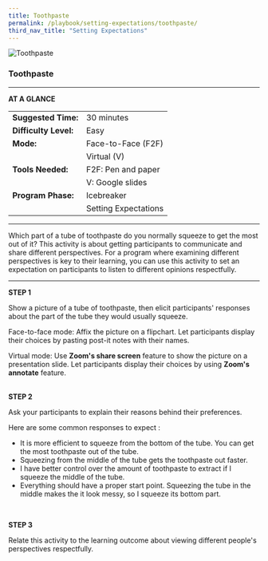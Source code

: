 ```yaml
---
title: Toothpaste
permalink: /playbook/setting-expectations/toothpaste/
third_nav_title: "Setting Expectations"
---
```

![Toothpaste](/images/organic-toothpaste-tube-and-bamboo-toothbrush-on-fresh-green-4465829.jpg)
### Toothpaste 

---

**AT A GLANCE**  

|                       |                      |
|-----------------------|----------------------|
| **Suggested Time:**   | 30 minutes           |
| **Difficulty Level:** | Easy                 |
| **Mode:**             | Face-to-Face (F2F)   |
|                       | Virtual (V)          |
| **Tools Needed:**     | F2F: Pen and paper   |
|                       | V: Google slides     |
| **Program Phase:**    | Icebreaker           |
|                       | Setting Expectations |  

---

Which part of a tube of toothpaste do you normally squeeze to get the most out of it? This activity is about getting participants to communicate and share different perspectives. For a program where examining different perspectives is key to their learning, you can use this activity to set an expectation on participants to listen to different opinions respectfully.    

---

**STEP 1**  

Show a picture of a tube of toothpaste, then elicit participants' responses about the part of the tube they would usually squeeze.  

Face-to-face mode: Affix the picture on a flipchart. Let participants display their choices by pasting post-it notes with their names.  

Virtual mode: Use **Zoom's share screen** feature to show the picture on a presentation slide. Let participants display their choices by using **Zoom's annotate** feature.  
<br/>  

**STEP 2**  

Ask your participants to explain their reasons behind their preferences.  

Here are some common responses to expect :
* It is more efficient to squeeze from the bottom of the tube. You can get the most toothpaste out of the tube.
* Squeezing from the middle of the tube gets the toothpaste out faster.
* I have better control over the amount of toothpaste to extract if I squeeze the middle of the tube.
* Everything should have a proper start point. Squeezing the tube in the middle makes the it look messy, so I squeeze its bottom part.  
<br/>

**STEP 3**  

Relate this activity to the learning outcome about viewing different people's perspectives respectfully.  
